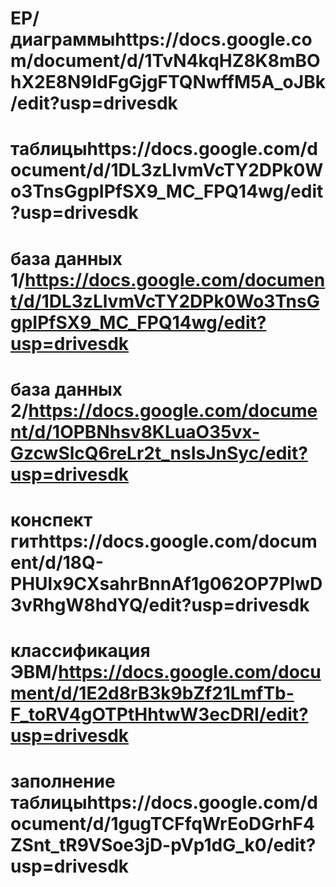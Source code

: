 # ЕР/диаграммыhttps://docs.google.com/document/d/1TvN4kqHZ8K8mBOhX2E8N9IdFgGjgFTQNwffM5A_oJBk/edit?usp=drivesdk
# таблицыhttps://docs.google.com/document/d/1DL3zLlvmVcTY2DPk0Wo3TnsGgpIPfSX9_MC_FPQ14wg/edit?usp=drivesdk
# база данных 1/https://docs.google.com/document/d/1DL3zLlvmVcTY2DPk0Wo3TnsGgpIPfSX9_MC_FPQ14wg/edit?usp=drivesdk
# база данных 2/https://docs.google.com/document/d/1OPBNhsv8KLuaO35vx-GzcwSlcQ6reLr2t_nsIsJnSyc/edit?usp=drivesdk
# конспект гитhttps://docs.google.com/document/d/18Q-PHUlx9CXsahrBnnAf1g062OP7PlwD3vRhgW8hdYQ/edit?usp=drivesdk
# классификация ЭВМ/https://docs.google.com/document/d/1E2d8rB3k9bZf21LmfTb-F_toRV4gOTPtHhtwW3ecDRI/edit?usp=drivesdk
# заполнение таблицыhttps://docs.google.com/document/d/1gugTCFfqWrEoDGrhF4ZSnt_tR9VSoe3jD-pVp1dG_k0/edit?usp=drivesdk
